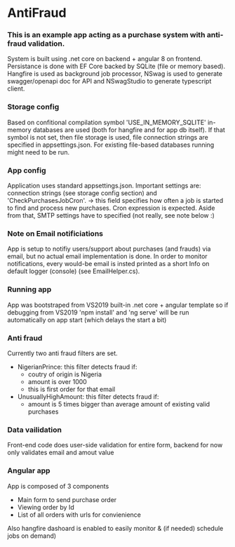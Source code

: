 # AntiFraud

### This is an example app acting as a purchase system with anti-fraud validation.

System is built using .net core on backend + angular 8 on frontend. Persistance is done with EF Core backed by SQLite (file or memory based). Hangfire is used as background job processor, NSwag is used to generate swagger/openapi doc for API and NSwagStudio to generate typescript client.

### Storage config

 Based on confitional compilation symbol 'USE_IN_MEMORY_SQLITE' in-memory databases are used (both for hangfire and for app db itself). If that symbol is not set, then file storage is used, file connection strings are specified in appsettings.json. For existing file-based databases running might need to be run.

### App config
Application uses standard appsettings.json. Important settings are: connection strings (see storage config section) and 'CheckPurchasesJobCron'. -> this field specifies how often a job is started to find and process new purchases. Cron expression is expected.  Aside from that, SMTP settings have to specified (not really, see note below :)

### Note on Email notificiations
App is setup to notifiy users/support about purchases (and frauds) via email, but no actual email implementation is done. In order to monitor notifications, every would-be email is insted printed as a short Info on default logger (console) (see EmailHelper.cs).

### Running app 
App was bootstraped from VS2019 built-in .net core + angular template so if debugging from VS2019 'npm install' and 'ng serve' will be run automatically on app start (which delays the start a bit)

### Anti fraud
Currently two anti fraud filters are set.
* NigerianPrince: this filter detects fraud if:
   * coutry of origin is Nigeria
   * amount is over 1000
   * this is first order for that email
* UnusuallyHighAmount: this filter detects fraud if:
   * amount is 5 times bigger than average amount of existing valid purchases

### Data vailidation
Front-end code does user-side validation for entire form, backend for now only validates email and amout value

### Angular app
App is composed of 3 components
* Main form to send purchase order
* Viewing order by Id
* List of all orders with urls for convienience

Also hangfire dashoard is enabled to easily monitor & (if needed) schedule jobs on demand)

